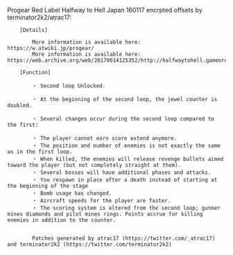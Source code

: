 Progear Red Label Halfway to Hell Japan 160117 encrpted offsets by terminator2k2/atrac17:

        [Details]

            More information is available here: https://w.atwiki.jp/progear/
            More information is available here: https://web.archive.org/web/20170614125352/http://halfwaytohell.gameordie.com/

        [Function]

            ・ Second loop Unlocked.

            ・ At the beginning of the second loop, the jewel counter is doubled.

            ・ Several changes occur during the second loop compared to the first:

            ・ The player cannot earn score extend anymore.
            ・ The position and number of enemies is not exactly the same as in the first loop.
            ・ When killed, the enemies will release revenge bullets aimed toward the player (but not completely straight at them).
            ・ Several bosses will have additional phases and attacks.
            ・ You respawn in place after a death instead of starting at the beginning of the stage
            ・ Bomb usage has changed.
            ・ Aircraft speeds for the player are faster.
            ・ The scoring system is altered from the second loop; gunner mines diamonds and pilot mines rings. Points accrue for killing enemies in addition to the counter.


            Patches generated by atrac17 (https://twitter.com/_atrac17) and terminator2k2 (https://twitter.com/terminator2k2)
